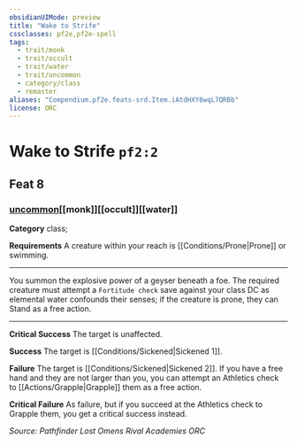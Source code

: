 ```yaml
---
obsidianUIMode: preview
title: "Wake to Strife"
cssclasses: pf2e,pf2e-spell
tags:
  - trait/monk
  - trait/occult
  - trait/water
  - trait/uncommon
  - category/class
  - remaster
aliases: "Compendium.pf2e.feats-srd.Item.iAtdHXY6wqL7QRBb"
license: ORC
---
```

# Wake to Strife `pf2:2`
## Feat 8
### [uncommon](uncommon "Uncommon Rarity Trait")[[monk]][[occult]][[water]]

**Category** class; 




**Requirements** A creature within your reach is [[Conditions/Prone|Prone]] or swimming.

* * *

You summon the explosive power of a geyser beneath a foe. The required creature must attempt a `Fortitude check` save against your class DC as elemental water confounds their senses; if the creature is prone, they can Stand as a free action.

* * *

**Critical Success** The target is unaffected.

**Success** The target is [[Conditions/Sickened|Sickened 1]].

**Failure** The target is [[Conditions/Sickened|Sickened 2]]. If you have a free hand and they are not larger than you, you can attempt an Athletics check to [[Actions/Grapple|Grapple]] them as a free action.

**Critical Failure** As failure, but if you succeed at the Athletics check to Grapple them, you get a critical success instead.

*Source: Pathfinder Lost Omens Rival Academies*
*ORC*